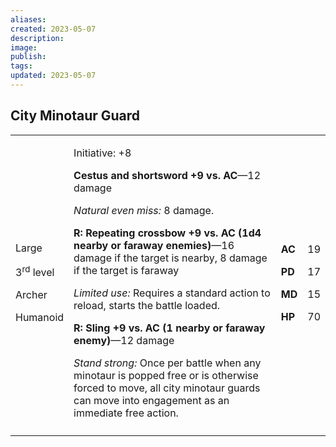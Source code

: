 ```yaml
---
aliases: 
created: 2023-05-07
description: 
image: 
publish: 
tags: 
updated: 2023-05-07
---
```


## City Minotaur Guard

<table>
<colgroup>
<col style="width: 16%" />
<col style="width: 72%" />
<col style="width: 5%" />
<col style="width: 5%" />
</colgroup>
<tbody>
<tr class="odd">
<td><p>Large</p>
<p>3<sup>rd</sup> level</p>
<p>Archer</p>
<p>Humanoid</p></td>
<td><p>Initiative: +8</p>
<p><strong>Cestus and shortsword +9 vs. AC</strong>—12 damage</p>
<p><em>Natural even miss:</em> 8 damage.</p>
<p><strong>R: Repeating crossbow +9 vs. AC (1d4 nearby or faraway
enemies)</strong>—16 damage if the target is nearby, 8 damage if the
target is faraway</p>
<p><em>Limited use:</em> Requires a standard action to reload, starts
the battle loaded.</p>
<p><strong>R: Sling +9 vs. AC (1 nearby or faraway enemy)</strong>—12
damage</p>
<p><em>Stand strong:</em> Once per battle when any minotaur is popped
free or is otherwise forced to move, all city minotaur guards can move
into engagement as an immediate free action.</p></td>
<td><p><strong>AC</strong></p>
<p><strong>PD</strong></p>
<p><strong>MD</strong></p>
<p><strong>HP</strong></p></td>
<td><p>19</p>
<p>17</p>
<p>15</p>
<p>70</p></td>
</tr>
<tr class="even">
<td></td>
<td></td>
<td></td>
<td></td>
</tr>
</tbody>
</table>


